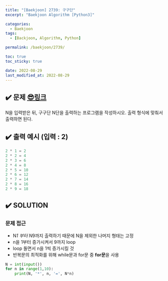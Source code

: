 ```yaml
---
title: "[Baekjoon] 2739: 구구단"
excerpt: "Baekjoon Algorithm [Python3]"

categories:
  - Baekjoon
tags:
  - [Backjoon, Algorithm, Python]

permalink: /baekjoon/2739/

toc: true
toc_sticky: true

date: 2022-08-29
last_modified_at: 2022-08-29
---
```


## ✔️ 문제     [😎링크](https://www.acmicpc.net/problem/2739)
N을 입력받은 뒤, 구구단 N단을 출력하는 프로그램을 작성하시오. 출력 형식에 맞춰서 출력하면 된다.

## ✔️ 출력 예시 (입력 : 2)
```python
2 * 1 = 2
2 * 2 = 4
2 * 3 = 6
2 * 4 = 8
2 * 5 = 10
2 * 6 = 12
2 * 7 = 14
2 * 8 = 16
2 * 9 = 18
```

## ✔️ SOLUTION
### 문제 접근

- N*1 부터 N*9까지 출력하기 때문에 N을 제외한 나머지 형태는 고정
- n을 1부터 증가시켜서 9까지 loop
- loop 돌면서 n을 1씩 증가시킬 것
- 반복문의 최적화를 위해 while문과 for문 중 **for문**을 사용

```python
N = int(input())
for n in range(1,10):
    print(N, '*', n, '=', N*n)
```


